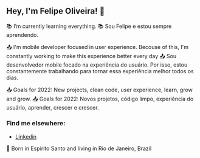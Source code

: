 ## Hey, I'm Felipe Oliveira! 👋

:books: I’m currently learning everything.
:books: Sou Felipe e estou sempre aprendendo.

:outbox_tray: I'm mobile developer focused in user experience. Becouse of this, I'm constantly working to make this experience better every day
:outbox_tray: Sou desenvolvedor mobile focado na experiência do usuário. Por isso, estou constantemente trabalhando para tornar essa experiência melhor todos os dias.

:outbox_tray: Goals for 2022: New projects, clean code, user experience, learn, grow and grow.
:outbox_tray: Goals for 2022: Novos projetos, código limpo, experiência do usuário, aprender, crescer e crescer.

### Find me elsewhere:
- <a href="https://www.linkedin.com/in/fdocs/" target="_blank">Linkedin</a> <img src="https://raw.githubusercontent.com/TheDudeThatCode/TheDudeThatCode/db8f1cbd38ac0ae2a08f36f961096dbd59a02393/Assets/Linkedin.svg" height="15" width="15"> 

:house_with_garden: Born in Espirito Santo and living in Rio de Janeiro, Brazil

